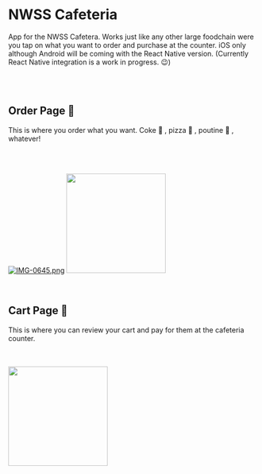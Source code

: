 # NWSS Cafeteria

App for the NWSS Cafetera. Works just like any other large foodchain were you tap on what you want to order and purchase at the counter. 
iOS only although Android will be coming with the React Native version. (Currently React Native integration is a work in progress. 😉)

<br/>
<br/>

## Order Page 📄 
This is where you order what you want. Coke 🥤 , pizza 🍕 , poutine 🍲 , whatever!

<br/>
<br/>

[![IMG-0645.png](https://i.postimg.cc/43chcZCc/IMG-0645.png)](https://postimg.cc/4KJdCDx4)
<img src="https://i.postimg.cc/43chcZCc/IMG-0645.png" width="200"/>

<br/>

## Cart Page 🛒 
This is where you can review your cart and pay for them at the cafeteria counter.

<br/>
<br/>

<img src="https://cdn.discordapp.com/attachments/680616666132119552/1029126519383130223/IMG_0524.png" width="200"/>
